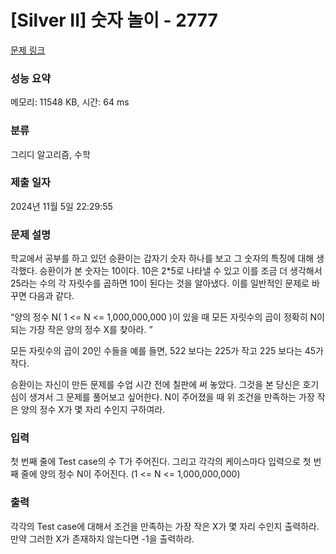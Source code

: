 # [Silver II] 숫자 놀이 - 2777 

[문제 링크](https://www.acmicpc.net/problem/2777) 

### 성능 요약

메모리: 11548 KB, 시간: 64 ms

### 분류

그리디 알고리즘, 수학

### 제출 일자

2024년 11월 5일 22:29:55

### 문제 설명

<p>학교에서 공부를 하고 있던 승환이는 갑자기 숫자 하나를 보고 그 숫자의 특징에 대해 생각했다. 승환이가 본 숫자는 10이다. 10은 2*5로 나타낼 수 있고 이를 조금 더 생각해서 25라는 수의 각 자릿수를 곱하면 10이 된다는 것을 알아냈다. 이를 일반적인 문제로 바꾸면 다음과 같다. </p>
<p>“양의 정수 N( 1 <= N <= 1,000,000,000 )이 있을 때 모든 자릿수의 곱이 정확히 N이 되는 가장 작은 양의 정수 X를 찾아라. ”</p>
<p>모든 자릿수의 곱이 20인 수들을 예를 들면, 522 보다는 225가 작고 225 보다는 45가 작다.</p>
<p>승환이는 자신이 만든 문제를 수업 시간 전에 칠판에 써 놓았다. 그것을 본 당신은 호기심이 생겨서 그 문제를 풀어보고 싶어한다. N이 주어졌을 때 위 조건을 만족하는 가장 작은 양의 정수 X가 몇 자리 수인지 구하여라.</p>

### 입력 

 <p>첫 번째 줄에 Test case의 수 T가 주어진다. 그리고 각각의 케이스마다 입력으로 첫 번째 줄에 양의 정수 N이 주어진다. (1 <= N <= 1,000,000,000)</p>

### 출력 

 <p>각각의 Test case에 대해서 조건을 만족하는 가장 작은 X가 몇 자리 수인지 출력하라. 만약 그러한 X가 존재하지 않는다면 -1을 출력하라.</p>

